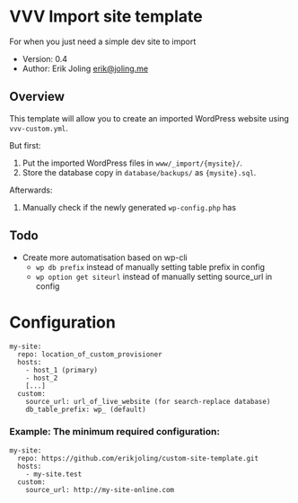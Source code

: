 # VVV Import site template
For when you just need a simple dev site to import

- Version: 0.4
- Author: Erik Joling <erik@joling.me>

## Overview
This template will allow you to create an imported WordPress website using `vvv-custom.yml`. 

But first:
1. Put the imported WordPress files in `www/_import/{mysite}/`. 
2. Store the database copy in `database/backups/` as `{mysite}.sql`. 

Afterwards:
1. Manually check if the newly generated `wp-config.php` has 

## Todo
- Create more automatisation based on wp-cli
  - `wp db prefix` instead of manually setting table prefix in config
  - `wp option get siteurl` instead of manually setting source_url in config

# Configuration

```
my-site:
  repo: location_of_custom_provisioner
  hosts:
    - host_1 (primary)
    - host_2
    [...]
  custom:
    source_url: url_of_live_website (for search-replace database)
    db_table_prefix: wp_ (default)

```

### Example: The minimum required configuration:

```
my-site:
  repo: https://github.com/erikjoling/custom-site-template.git
  hosts:
    - my-site.test
  custom:
    source_url: http://my-site-online.com
```

